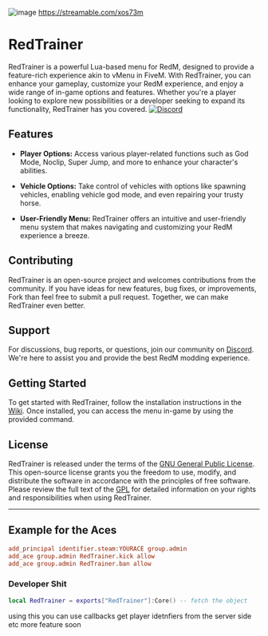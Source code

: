 ![image](https://github.com/Zaps6000/RedTrainer/assets/122732007/fea83d82-5059-4dd1-8ef1-c00069e950dd)
https://streamable.com/xos73m
# RedTrainer

RedTrainer is a powerful Lua-based menu for RedM, designed to provide a feature-rich experience akin to vMenu in FiveM. With RedTrainer, you can enhance your gameplay, customize your RedM experience, and enjoy a wide range of in-game options and features. Whether you're a player looking to explore new possibilities or a developer seeking to expand its functionality, RedTrainer has you covered.
[![Discord](https://img.shields.io/badge/Discord-Support-5865F2?style=flat&logo=discord&logoColor=white)](https://discord.gg/Uwg95JfwYT) 

## Features

- **Player Options:** Access various player-related functions such as God Mode, Noclip, Super Jump, and more to enhance your character's abilities.

- **Vehicle Options:** Take control of vehicles with options like spawning vehicles, enabling vehicle god mode, and even repairing your trusty horse.

- **User-Friendly Menu:** RedTrainer offers an intuitive and user-friendly menu system that makes navigating and customizing your RedM experience a breeze.

## Contributing

RedTrainer is an open-source project and welcomes contributions from the community. If you have ideas for new features, bug fixes, or improvements, Fork than feel free to submit a pull request. Together, we can make RedTrainer even better.

## Support

For discussions, bug reports, or questions, join our community on [Discord](https://discord.gg/Uwg95JfwYT). We're here to assist you and provide the best RedM modding experience.

## Getting Started

To get started with RedTrainer, follow the installation instructions in the [Wiki](https://github.com/Zaps6000/RedTrainer/wiki). Once installed, you can access the menu in-game by using the provided command.

## License

RedTrainer is released under the terms of the [GNU General Public License](LICENSE.md). This open-source license grants you the freedom to use, modify, and distribute the software in accordance with the principles of free software. Please review the full text of the [GPL](LICENSE.md) for detailed information on your rights and responsibilities when using RedTrainer.

---

## Example for the Aces
```cfg
add_principal identifier.steam:YOURACE group.admin
add_ace group.admin RedTrainer.kick allow
add_ace group.admin RedTrainer.ban allow
```
### Developer Shit
```lua
local RedTrainer = exports["RedTrainer"]:Core() -- fetch the object 
```
using this you can use callbacks get player idetnfiers from the server side etc more feature soon
